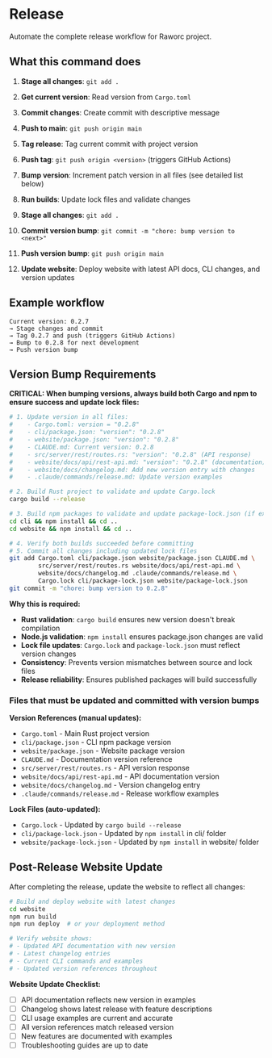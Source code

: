 # Release

Automate the complete release workflow for Raworc project.

## What this command does

1. **Stage all changes**: `git add .`
2. **Get current version**: Read version from `Cargo.toml`
3. **Commit changes**: Create commit with descriptive message
4. **Push to main**: `git push origin main`
5. **Tag release**: Tag current commit with project version
6. **Push tag**: `git push origin <version>` (triggers GitHub Actions)

7. **Bump version**: Increment patch version in all files (see detailed list below)
8. **Run builds**: Update lock files and validate changes
9. **Stage all changes**: `git add .`
10. **Commit version bump**: `git commit -m "chore: bump version to <next>"`
11. **Push version bump**: `git push origin main`
12. **Update website**: Deploy website with latest API docs, CLI changes, and version updates

## Example workflow

```
Current version: 0.2.7
→ Stage changes and commit
→ Tag 0.2.7 and push (triggers GitHub Actions)
→ Bump to 0.2.8 for next development
→ Push version bump
```

## Version Bump Requirements

**CRITICAL: When bumping versions, always build both Cargo and npm to ensure success and update lock files:**

```bash
# 1. Update version in all files:
#    - Cargo.toml: version = "0.2.8"
#    - cli/package.json: "version": "0.2.8"  
#    - website/package.json: "version": "0.2.8"
#    - CLAUDE.md: Current version: 0.2.8
#    - src/server/rest/routes.rs: "version": "0.2.8" (API response)
#    - website/docs/api/rest-api.md: "version": "0.2.8" (documentation)
#    - website/docs/changelog.md: Add new version entry with changes
#    - .claude/commands/release.md: Update version examples

# 2. Build Rust project to validate and update Cargo.lock
cargo build --release

# 3. Build npm packages to validate and update package-lock.json (if exists)
cd cli && npm install && cd ..
cd website && npm install && cd ..

# 4. Verify both builds succeeded before committing
# 5. Commit all changes including updated lock files
git add Cargo.toml cli/package.json website/package.json CLAUDE.md \
        src/server/rest/routes.rs website/docs/api/rest-api.md \
        website/docs/changelog.md .claude/commands/release.md \
        Cargo.lock cli/package-lock.json website/package-lock.json
git commit -m "chore: bump version to 0.2.8"
```

**Why this is required:**
- **Rust validation**: `cargo build` ensures new version doesn't break compilation
- **Node.js validation**: `npm install` ensures package.json changes are valid
- **Lock file updates**: `Cargo.lock` and `package-lock.json` must reflect version changes
- **Consistency**: Prevents version mismatches between source and lock files
- **Release reliability**: Ensures published packages will build successfully

### Files that must be updated and committed with version bumps

**Version References (manual updates):**
- `Cargo.toml` - Main Rust project version
- `cli/package.json` - CLI npm package version
- `website/package.json` - Website package version
- `CLAUDE.md` - Documentation version reference
- `src/server/rest/routes.rs` - API version response
- `website/docs/api/rest-api.md` - API documentation version
- `website/docs/changelog.md` - Version changelog entry
- `.claude/commands/release.md` - Release workflow examples

**Lock Files (auto-updated):**
- `Cargo.lock` - Updated by `cargo build --release`
- `cli/package-lock.json` - Updated by `npm install` in cli/ folder
- `website/package-lock.json` - Updated by `npm install` in website/ folder

## Post-Release Website Update

After completing the release, update the website to reflect all changes:

```bash
# Build and deploy website with latest changes
cd website
npm run build
npm run deploy  # or your deployment method

# Verify website shows:
# - Updated API documentation with new version
# - Latest changelog entries
# - Current CLI commands and examples
# - Updated version references throughout
```

**Website Update Checklist:**
- [ ] API documentation reflects new version in examples
- [ ] Changelog shows latest release with feature descriptions
- [ ] CLI usage examples are current and accurate
- [ ] All version references match released version
- [ ] New features are documented with examples
- [ ] Troubleshooting guides are up to date
